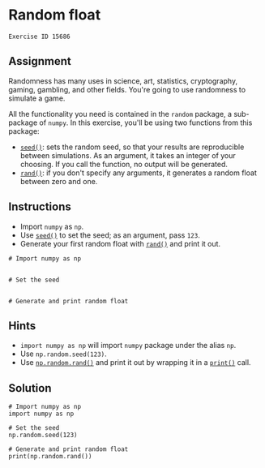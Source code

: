
#  Random float

```
Exercise ID 15686
```

##  Assignment 

Randomness has many uses in science, art, statistics, cryptography, gaming, gambling, and other fields. You're going to use randomness to simulate a game.

All the functionality you need is contained in the `random` package, a sub-package of `numpy`. In this exercise, you'll be using two functions from this package:

- [`seed()`](https://docs.scipy.org/doc/numpy-1.10.1/reference/generated/numpy.random.seed.html): sets the random seed, so that your results are reproducible between simulations. As an argument, it takes an integer of your choosing. If you call the function, no output will be generated.
- [`rand()`](https://docs.scipy.org/doc/numpy-1.10.1/reference/generated/numpy.random.rand.html): if you don't specify any arguments, it generates a random float between zero and one.

##  Instructions 

- Import `numpy` as `np`.
- Use [`seed()`](https://docs.scipy.org/doc/numpy-1.10.1/reference/generated/numpy.random.seed.html) to set the seed; as an argument, pass `123`.
- Generate your first random float with [`rand()`](https://docs.scipy.org/doc/numpy-1.10.1/reference/generated/numpy.random.rand.html) and print it out.



```
# Import numpy as np


# Set the seed


# Generate and print random float

```

##  Hints 

- `import numpy as np` will import `numpy` package under the alias `np`.
- Use `np.random.seed(123)`.
- Use [`np.random.rand()`](https://docs.scipy.org/doc/numpy-1.10.1/reference/generated/numpy.random.rand.html) and print it out by wrapping it in a [`print()`](https://docs.python.org/3/library/functions.html#print) call.



##  Solution 

```
# Import numpy as np
import numpy as np

# Set the seed
np.random.seed(123)

# Generate and print random float
print(np.random.rand())
```


